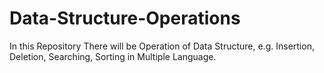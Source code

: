 # Data-Structure-Operations
In this Repository There will be Operation of Data Structure, e.g. Insertion, Deletion, Searching, Sorting  in Multiple Language.
